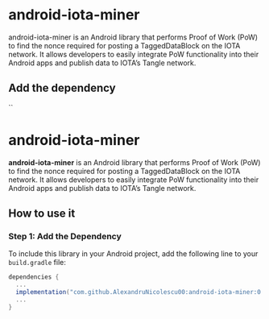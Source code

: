 # android-iota-miner
android-iota-miner is an Android library that performs Proof of Work (PoW) to find the nonce required for posting a TaggedDataBlock on the IOTA network. It allows developers to easily integrate PoW functionality into their Android apps and publish data to IOTA’s Tangle network.
## Add the dependency
``
# android-iota-miner

**android-iota-miner** is an Android library that performs Proof of Work (PoW) to find the nonce required for posting a TaggedDataBlock on the IOTA network. It allows developers to easily integrate PoW functionality into their Android apps and publish data to IOTA’s Tangle network.

## How to use it

### Step 1: Add the Dependency
To include this library in your Android project, add the following line to your `build.gradle` file:

```gradle
dependencies {
  ...
  implementation("com.github.AlexandruNicolescu00:android-iota-miner:0.1.1")
  ...
}
```
